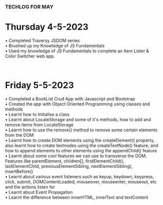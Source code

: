 ### TECHLOG FOR MAY



# Thursday 4-5-2023

•	Completed Traversy JSDOM series </br>
•	Brushed up my Knowledge of JS Fundamentals <br>
•	Used my knowledge of JS Fundamentals to complete an Item Lister & Color Switcher web app. </br>

<br>

# Friday 5-5-2023

•	Completed a BookList Crud App with Javascript and Bootstrap </br>
•	Created the app with Object Oriented Programming using classes and methods </br>
•	Learnt how to Initialise a class <br>
•	Learnt about LocaleStorage and some of it's methods, how to add and remove items from LocaleStorage <br>
•	Learnt how to use the remove() method to remove some certain elements from the DOM <br>
•	Learnt how to create DOM elements using the createElement() property, also learnt how to create textnodes using the createTextNode() feature, and how to append elements to other elements using the appendChild() feature <br>
•	Learnt about some cool features we can use to transverse the DOM. Features like parentElement, children[], firstElementChild(), lastElementChild, previousElementSibling, nextElementSibling(, insertBefore() </br>
•	Learnt about various event listeners such as keyup, keydown, keypress, click, submit, DOMContentLoaded, mouseover, mouseenter, mouseout, etc and the actions listen for </br>
•	Learnt about Event Propagation <br>
•	Learnt the difference between innerHTML, innerText and textContent <br>



